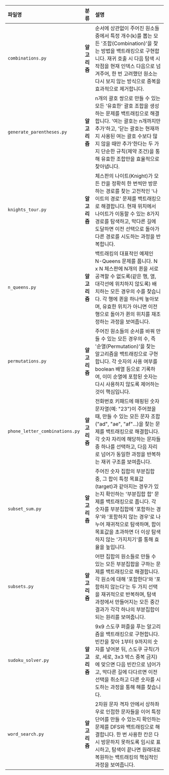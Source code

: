 | 파일명 | 분류 | 설명 |
| :--- | :--- | :--- |
| `combinations.py` | **알고리즘** | 순서에 상관없이 주어진 원소들 중에서 특정 개수(k)를 뽑는 모든 '조합(Combination)'을 찾는 방법을 백트래킹으로 구현합니다. 재귀 호출 시 다음 탐색 시작점을 현재 인덱스 다음으로 넘겨주어, 한 번 고려했던 원소는 다시 보지 않는 방식으로 중복을 효과적으로 제거합니다. |
| `generate_parentheses.py` | **알고리즘** | n개의 괄호 쌍으로 만들 수 있는 모든 '유효한' 괄호 조합을 생성하는 문제를 백트래킹으로 해결합니다. '여는 괄호는 n개까지만 추가'하고, '닫는 괄호는 현재까지 사용된 여는 괄호 수보다 많지 않을 때만 추가'한다는 두 가지 단순한 규칙(제약 조건)을 통해 유효한 조합만을 효율적으로 찾아냅니다. |
| `knights_tour.py` | **알고리즘** | 체스판의 나이트(Knight)가 모든 칸을 정확히 한 번씩만 방문하는 경로를 찾는 고전적인 '나이트의 경로' 문제를 백트래킹으로 해결합니다. 현재 위치에서 나이트가 이동할 수 있는 8가지 경로를 탐색하고, 막다른 길에 도달하면 이전 선택으로 돌아가 다른 경로를 시도하는 과정을 반복합니다. |
| `n_queens.py` | **알고리즘** | 백트래킹의 대표적인 예제인 N-Queens 문제를 풉니다. N x N 체스판에 N개의 퀸을 서로 공격할 수 없도록(같은 행, 열, 대각선에 위치하지 않도록) 배치하는 모든 경우의 수를 찾습니다. 각 행에 퀸을 하나씩 놓아보며, 유효한 위치가 아니면 이전 행으로 돌아가 퀸의 위치를 재조정하는 과정을 보여줍니다. |
| `permutations.py` | **알고리즘** | 주어진 원소들의 순서를 바꿔 만들 수 있는 모든 경우의 수, 즉 '순열(Permutation)'을 찾는 알고리즘을 백트래킹으로 구현합니다. 각 숫자의 사용 여부를 boolean 배열 등으로 기록하여, 이미 순열에 포함된 숫자는 다시 사용하지 않도록 제어하는 것이 핵심입니다. |
| `phone_letter_combinations.py` | **알고리즘** | 전화번호 키패드에 매핑된 숫자 문자열(예: "23")이 주어졌을 때, 만들 수 있는 모든 문자 조합("ad", "ae", "af"...)을 찾는 문제를 백트래킹으로 해결합니다. 각 숫자 자리에 해당하는 문자들 중 하나를 선택하고, 다음 자리로 넘어가 동일한 과정을 반복하는 재귀 구조를 보여줍니다. |
| `subset_sum.py` | **알고리즘** | 주어진 숫자 집합의 부분집합 중, 그 합이 특정 목표값(target)과 같아지는 경우가 있는지 확인하는 '부분집합 합' 문제를 백트래킹으로 풉니다. 각 숫자를 부분집합에 '포함하는 경우'와 '포함하지 않는 경우'로 나누어 재귀적으로 탐색하며, 합이 목표값을 초과하면 더 이상 탐색하지 않는 '가지치기'를 통해 효율을 높입니다. |
| `subsets.py` | **알고리즘** | 어떤 집합의 원소들로 만들 수 있는 모든 부분집합을 구하는 문제를 백트래킹으로 해결합니다. 각 원소에 대해 '포함한다'와 '포함하지 않는다'는 두 가지 선택을 재귀적으로 반복하며, 탐색 과정에서 만들어지는 모든 중간 결과가 각각 하나의 부분집합이 되는 원리를 보여줍니다. |
| `sudoku_solver.py` | **알고리즘** | 9x9 스도쿠 퍼즐을 푸는 알고리즘을 백트래킹으로 구현합니다. 빈칸을 찾아 1부터 9까지의 숫자를 넣어본 뒤, 스도쿠 규칙(가로, 세로, 3x3 박스 중복 금지)에 맞으면 다음 빈칸으로 넘어가고, 막다른 길에 다다르면 이전 선택을 취소하고 다른 숫자를 시도하는 과정을 통해 해를 찾습니다. |
| `word_search.py` | **알고리즘** | 2차원 문자 격자 안에서 상하좌우로 인접한 문자들을 이어 특정 단어를 만들 수 있는지 확인하는 문제를 DFS와 백트래킹으로 해결합니다. 한 번 사용한 칸은 다시 방문하지 못하도록 임시로 표시하고, 탐색이 끝나면 원래대로 복원하는 백트래킹의 핵심적인 과정을 보여줍니다. |